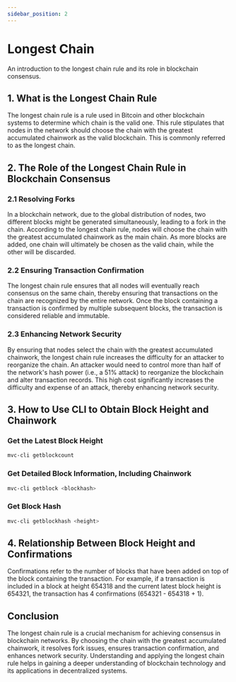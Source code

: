 ```yaml
---
sidebar_position: 2
---
```


# Longest Chain

An introduction to the longest chain rule and its role in blockchain consensus.

## 1. What is the Longest Chain Rule

The longest chain rule is a rule used in Bitcoin and other blockchain systems to determine which chain is the valid one.
This rule stipulates that nodes in the network should choose the chain with the greatest accumulated chainwork as the
valid blockchain. This is commonly referred to as the longest chain.

## 2. The Role of the Longest Chain Rule in Blockchain Consensus

### 2.1 Resolving Forks

In a blockchain network, due to the global distribution of nodes, two different blocks might be generated
simultaneously, leading to a fork in the chain. According to the longest chain rule, nodes will choose the chain with
the greatest accumulated chainwork as the main chain. As more blocks are added, one chain will ultimately be chosen as
the valid chain, while the other will be discarded.

### 2.2 Ensuring Transaction Confirmation

The longest chain rule ensures that all nodes will eventually reach consensus on the same chain, thereby ensuring that
transactions on the chain are recognized by the entire network. Once the block containing a transaction is confirmed by
multiple subsequent blocks, the transaction is considered reliable and immutable.

### 2.3 Enhancing Network Security

By ensuring that nodes select the chain with the greatest accumulated chainwork, the longest chain rule increases the
difficulty for an attacker to reorganize the chain. An attacker would need to control more than half of the network's
hash power (i.e., a 51% attack) to reorganize the blockchain and alter transaction records. This high cost significantly
increases the difficulty and expense of an attack, thereby enhancing network security.

## 3. How to Use CLI to Obtain Block Height and Chainwork

### Get the Latest Block Height

```bash
mvc-cli getblockcount
```

### Get Detailed Block Information, Including Chainwork

```bash
mvc-cli getblock <blockhash>
```

### Get Block Hash

```bash
mvc-cli getblockhash <height>
```

## 4. Relationship Between Block Height and Confirmations

Confirmations refer to the number of blocks that have been added on top of the block containing the transaction. For
example, if a transaction is included in a block at height 654318 and the current latest block height is 654321, the
transaction has 4 confirmations (654321 - 654318 + 1).

## Conclusion

The longest chain rule is a crucial mechanism for achieving consensus in blockchain networks. By choosing the chain with
the greatest accumulated chainwork, it resolves fork issues, ensures transaction confirmation, and enhances network
security. Understanding and applying the longest chain rule helps in gaining a deeper understanding of blockchain
technology and its applications in decentralized systems.
